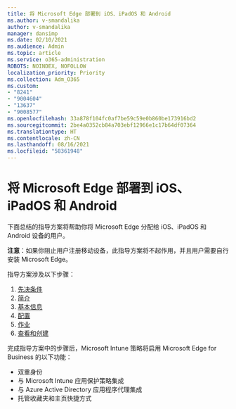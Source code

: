 ```yaml
---
title: 将 Microsoft Edge 部署到 iOS、iPadOS 和 Android
ms.author: v-smandalika
author: v-smandalika
manager: dansimp
ms.date: 02/10/2021
ms.audience: Admin
ms.topic: article
ms.service: o365-administration
ROBOTS: NOINDEX, NOFOLLOW
localization_priority: Priority
ms.collection: Adm_O365
ms.custom:
- "8241"
- "9004604"
- "13637"
- "9008577"
ms.openlocfilehash: 33a878f104fc0af7be59c59e0b860be173916bd2
ms.sourcegitcommit: 2be4a0352cb84a703ebf12966e1c17b64df07364
ms.translationtype: HT
ms.contentlocale: zh-CN
ms.lasthandoff: 08/16/2021
ms.locfileid: "58361948"
---
```

# <a name="deploy-microsoft-edge-to-ios-ipados-and-android"></a>将 Microsoft Edge 部署到 iOS、iPadOS 和 Android

下面总结的指导方案将帮助你将 Microsoft Edge 分配给 iOS、iPadOS 和 Android 设备的用户。

**注意**：如果你阻止用户注册移动设备，此指导方案将不起作用，并且用户需要自行安装 Microsoft Edge。

指导方案涉及以下步骤：

1. [先决条件](https://docs.microsoft.com/mem/intune/fundamentals/guided-scenarios-edge#prerequisites)
2. [简介](https://docs.microsoft.com/mem/intune/fundamentals/guided-scenarios-edge#step-1---introduction)
3. [基本信息](https://docs.microsoft.com/mem/intune/fundamentals/guided-scenarios-edge#step-2---basics)
4. [配置](https://docs.microsoft.com/mem/intune/fundamentals/guided-scenarios-edge#step-3---configuration)
5. [作业](https://docs.microsoft.com/mem/intune/fundamentals/guided-scenarios-edge#step-4---assignments)
6. [查看和创建](https://docs.microsoft.com/mem/intune/fundamentals/guided-scenarios-edge#step-5---review--create)

完成指导方案中的步骤后，Microsoft Intune 策略将启用 Microsoft Edge for Business 的以下功能：

- 双重身份
- 与 Microsoft Intune 应用保护策略集成
- 与 Azure Active Directory 应用程序代理集成
- 托管收藏夹和主页快捷方式
